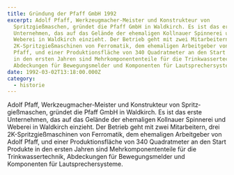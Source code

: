 ```yaml
---
title: Gründung der Pfaff GmbH 1992
excerpt: Adolf Pfaff, Werkzeugmacher-Meister und Konstrukteur von
  Spritz­gießmaschen, gründet die Pfaff GmbH in Waldkirch. Es ist das erste
  Unternehmen, das auf das Gelände der ehemaligen Kollnauer Spinnerei und
  Weberei in Waldkirch einzieht. Der Betrieb geht mit zwei Mitarbeitern, drei
  2K-Spritzgießmaschinen von Ferromatik, dem ehemaligen Arbeitgeber von Adolf
  Pfaff, und einer Produktionsfläche von 340 Quadratmeter an den Start Produkte
  in den ersten Jahren sind Mehr­komponententeile für die Trinkwasser­technik,
  Abdeckungen für Bewegungsmelder und Komponenten für ­Laut­sprechersysteme.
date: 1992-03-02T13:18:00.000Z
category: 
  - historie
---
```

Adolf Pfaff, Werkzeugmacher-Meister und Konstrukteur von Spritz­gießmaschen, gründet die Pfaff GmbH in Waldkirch. Es ist das erste Unternehmen, das auf das Gelände der ehemaligen Kollnauer Spinnerei und Weberei in Waldkirch einzieht. Der Betrieb geht mit zwei Mitarbeitern, drei 2K-Spritzgießmaschinen von Ferromatik, dem ehemaligen Arbeitgeber von Adolf Pfaff, und einer Produktionsfläche von 340 Quadratmeter an den Start Produkte in den ersten Jahren sind Mehr­komponententeile für die Trinkwasser­technik, Abdeckungen für Bewegungsmelder und Komponenten für ­Laut­sprechersysteme.
